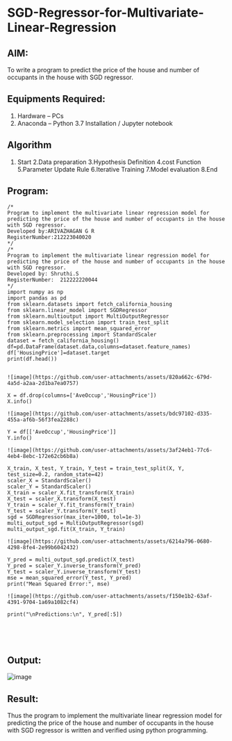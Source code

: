 # SGD-Regressor-for-Multivariate-Linear-Regression

## AIM:
To write a program to predict the price of the house and number of occupants in the house with SGD regressor.

## Equipments Required:
1. Hardware – PCs
2. Anaconda – Python 3.7 Installation / Jupyter notebook

## Algorithm
1. Start
2.Data preparation
3.Hypothesis Definition
4.cost Function 5.Parameter Update Rule 6.Iterative Training 7.Model evaluation 8.End

## Program:
```
/*
Program to implement the multivariate linear regression model for predicting the price of the house and number of occupants in the house with SGD regressor.
Developed by:ARIVAZHAGAN G R
RegisterNumber:212223040020
*/
/*
Program to implement the multivariate linear regression model for predicting the price of the house and number of occupants in the house with SGD regressor.
Developed by: Shruthi.S
RegisterNumber:  212222220044
*/
import numpy as np
import pandas as pd
from sklearn.datasets import fetch_california_housing
from sklearn.linear_model import SGDRegressor
from sklearn.multioutput import MultiOutputRegressor
from sklearn.model_selection import train_test_split
from sklearn.metrics import mean_squared_error
from sklearn.preprocessing import StandardScaler
dataset = fetch_california_housing()
df=pd.DataFrame(dataset.data,columns=dataset.feature_names)
df['HousingPrice']=dataset.target
print(df.head())


![image](https://github.com/user-attachments/assets/820a662c-679d-4a5d-a2aa-2d1ba7ea0757)

X = df.drop(columns=['AveOccup','HousingPrice'])
X.info()

![image](https://github.com/user-attachments/assets/bdc97102-d335-455a-af6b-56f3fea2288c)

Y = df[['AveOccup','HousingPrice']]
Y.info()

![image](https://github.com/user-attachments/assets/3af24eb1-77c6-4eb4-8ebc-172e62cb6b8a)

X_train, X_test, Y_train, Y_test = train_test_split(X, Y, test_size=0.2, random_state=42)
scaler_X = StandardScaler()
scaler_Y = StandardScaler()
X_train = scaler_X.fit_transform(X_train)
X_test = scaler_X.transform(X_test)
Y_train = scaler_Y.fit_transform(Y_train)
Y_test = scaler_Y.transform(Y_test)
sgd = SGDRegressor(max_iter=1000, tol=1e-3)
multi_output_sgd = MultiOutputRegressor(sgd)
multi_output_sgd.fit(X_train, Y_train)

![image](https://github.com/user-attachments/assets/6214a796-0680-4298-8fe4-2e99b6042432)

Y_pred = multi_output_sgd.predict(X_test)
Y_pred = scaler_Y.inverse_transform(Y_pred)
Y_test = scaler_Y.inverse_transform(Y_test)
mse = mean_squared_error(Y_test, Y_pred)
print("Mean Squared Error:", mse)

![image](https://github.com/user-attachments/assets/f150e1b2-63af-4391-9704-1a69a1082cf4)

print("\nPredictions:\n", Y_pred[:5])





```

## Output:
![image](https://github.com/user-attachments/assets/025921bc-d77b-49b5-9b61-f71dc456314e)



## Result:
Thus the program to implement the multivariate linear regression model for predicting the price of the house and number of occupants in the house with SGD regressor is written and verified using python programming.
